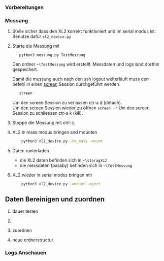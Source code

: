 

### Vorbereitungen

### Messung 

1. Stelle sicher dass den XL2 korrekt funktioniert und im serial modus ist. Benutze dafür  `xl2_device.py`
2. Starte die Messung mit  

    ```buildoutcfg
       python3 messung.py TestMessung
    ```
    
    Den ordner `~\TestMessung` wird erstellt. Messdaten und logs sind dorthin gespeichert.
      
    Damit die messung auch nach den ssh logout weiterläuft muss den befehl in einen [screen](https://linuxize.com/post/how-to-use-linux-screen/) 
    Session  durchgeführt werden.
      
    ```bash
       screen
    ```
    Um den screen Session zu verlassen ctr-a d (detach).  
    Um den screen Session wieder zu öffnen `screen -r`
    Um den screen Session zu schliessen ctr-a k (kill).  
 

3. Stoppe die Messung  mit ctrl-c.
4. XL2 in mass modus bringen and mounten
    ```bash
        python3 xl2_device.py -to_mass -mount 
    ```
    
5. Daten runterladen
    - die XL2 daten befinden sich in `~\storagXL2`  
    - die messdaten (passby) befinden sich in `~\TestMessung`

6. XL2 wieder in serial modus bringen mit 
    ```bash
        python3 xl2_device.py -umount -eject
    ```

## Daten Bereinigen und zuordnen


1. dauer testen 

2. 

3. zuordnen

4. neue ordnerstructur


### Logs Anschauen
     
